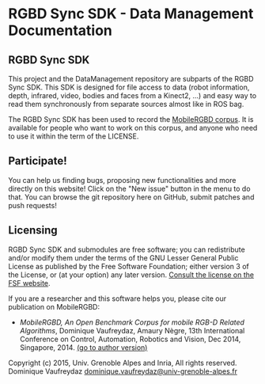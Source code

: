 # RGBD Sync SDK - Data Management Documentation

## RGBD Sync SDK

This project and the DataManagement repository are subparts of the RGBD Sync SDK. 
This SDK is designed for file access to data (robot information, depth, infrared, video, bodies and faces from a Kinect2, ...) and easy way to read them synchronously
from separate sources almost like in ROS bag. 

The RGBD Sync SDK has been used to record the [MobileRGBD corpus](http://MobileRGBD.inrialpes.fr/). It is available for people who want
to work on this corpus, and anyone who need to use it within the term of the LICENSE.

## Participate!

You can help us finding bugs, proposing new functionalities and more directly on this website! Click on the "New issue" button in the menu to do that.
You can browse the git repository here on GitHub, submit patches and push requests!

## Licensing

RGBD Sync SDK and submodules are free software; you can redistribute and/or modify them under the terms of the GNU Lesser General Public License as published by the Free Software Foundation; either version 3 of the License, or (at your option) any later version.
[Consult the license on the FSF website](http://www.gnu.org/licenses/lgpl-3.0.txt).

If you are a researcher and this software helps you, please cite our publication on MobileRGBD:  
+ *MobileRGBD, An Open Benchmark Corpus for mobile RGB-D Related Algorithms*, Dominique Vaufreydaz, Amaury N&egrave;gre,
13th International Conference on Control, Automation, Robotics and Vision, Dec 2014, Singapore, 2014. [(go to author version)](https://hal.inria.fr/hal-01095667)

Copyright (c) 2015, Univ. Grenoble Alpes and Inria, All rights reserved.
Dominique Vaufreydaz <dominique.vaufreydaz@univ-grenoble-alpes.fr> 

